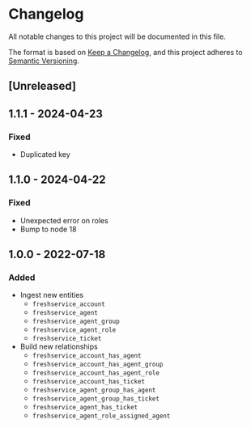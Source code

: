 # Changelog

All notable changes to this project will be documented in this file.

The format is based on [Keep a Changelog](https://keepachangelog.com/en/1.0.0/),
and this project adheres to
[Semantic Versioning](https://semver.org/spec/v2.0.0.html).

## [Unreleased]

## 1.1.1 - 2024-04-23

### Fixed

- Duplicated key

## 1.1.0 - 2024-04-22

### Fixed

- Unexpected error on roles
- Bump to node 18

## 1.0.0 - 2022-07-18

### Added

- Ingest new entities
  - `freshservice_account`
  - `freshservice_agent`
  - `freshservice_agent_group`
  - `freshservice_agent_role`
  - `freshservice_ticket`
- Build new relationships
  - `freshservice_account_has_agent`
  - `freshservice_account_has_agent_group`
  - `freshservice_account_has_agent_role`
  - `freshservice_account_has_ticket`
  - `freshservice_agent_group_has_agent`
  - `freshservice_agent_group_has_ticket`
  - `freshservice_agent_has_ticket`
  - `freshservice_agent_role_assigned_agent`

